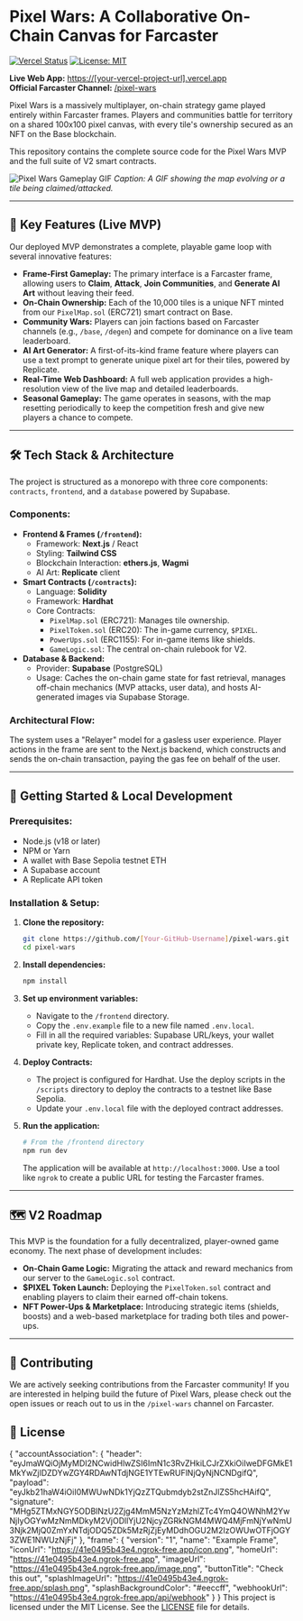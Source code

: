 # Pixel Wars: A Collaborative On-Chain Canvas for Farcaster

[![Vercel Status](https://vercel.com/button)](https://[your-vercel-project-url].vercel.app)
[![License: MIT](https://img.shields.io/badge/License-MIT-yellow.svg)](https://opensource.org/licenses/MIT)

**Live Web App:** [https://[your-vercel-project-url].vercel.app](https://[your-vercel-project-url].vercel.app)  
**Official Farcaster Channel:** [/pixel-wars](https://warpcast.com/~/channel/pixel-wars)

Pixel Wars is a massively multiplayer, on-chain strategy game played entirely within Farcaster frames. Players and communities battle for territory on a shared 100x100 pixel canvas, with every tile's ownership secured as an NFT on the Base blockchain.

This repository contains the complete source code for the Pixel Wars MVP and the full suite of V2 smart contracts.

![Pixel Wars Gameplay GIF](https://i.imgur.com/example.gif)
*Caption: A GIF showing the map evolving or a tile being claimed/attacked.*

---

## 🚀 Key Features (Live MVP)

Our deployed MVP demonstrates a complete, playable game loop with several innovative features:

*   **Frame-First Gameplay:** The primary interface is a Farcaster frame, allowing users to **Claim**, **Attack**, **Join Communities**, and **Generate AI Art** without leaving their feed.
*   **On-Chain Ownership:** Each of the 10,000 tiles is a unique NFT minted from our `PixelMap.sol` (ERC721) smart contract on Base.
*   **Community Wars:** Players can join factions based on Farcaster channels (e.g., `/base`, `/degen`) and compete for dominance on a live team leaderboard.
*   **AI Art Generator:** A first-of-its-kind frame feature where players can use a text prompt to generate unique pixel art for their tiles, powered by Replicate.
*   **Real-Time Web Dashboard:** A full web application provides a high-resolution view of the live map and detailed leaderboards.
*   **Seasonal Gameplay:** The game operates in seasons, with the map resetting periodically to keep the competition fresh and give new players a chance to compete.

---

## 🛠️ Tech Stack & Architecture

The project is structured as a monorepo with three core components: `contracts`, `frontend`, and a `database` powered by Supabase.

### Components:
*   **Frontend & Frames (`/frontend`):**
    *   Framework: **Next.js** / React
    *   Styling: **Tailwind CSS**
    *   Blockchain Interaction: **ethers.js**, **Wagmi**
    *   AI Art: **Replicate** client
*   **Smart Contracts (`/contracts`):**
    *   Language: **Solidity**
    *   Framework: **Hardhat**
    *   Core Contracts:
        *   `PixelMap.sol` (ERC721): Manages tile ownership.
        *   `PixelToken.sol` (ERC20): The in-game currency, `$PIXEL`.
        *   `PowerUps.sol` (ERC1155): For in-game items like shields.
        *   `GameLogic.sol`: The central on-chain rulebook for V2.
*   **Database & Backend:**
    *   Provider: **Supabase** (PostgreSQL)
    *   Usage: Caches the on-chain game state for fast retrieval, manages off-chain mechanics (MVP attacks, user data), and hosts AI-generated images via Supabase Storage.

### Architectural Flow:
The system uses a "Relayer" model for a gasless user experience. Player actions in the frame are sent to the Next.js backend, which constructs and sends the on-chain transaction, paying the gas fee on behalf of the user.

---

## 🔧 Getting Started & Local Development

### Prerequisites:
*   Node.js (v18 or later)
*   NPM or Yarn
*   A wallet with Base Sepolia testnet ETH
*   A Supabase account
*   A Replicate API token

### Installation & Setup:

1.  **Clone the repository:**
    ```bash
    git clone https://github.com/[Your-GitHub-Username]/pixel-wars.git
    cd pixel-wars
    ```

2.  **Install dependencies:**
    ```bash
    npm install
    ```

3.  **Set up environment variables:**
    *   Navigate to the `/frontend` directory.
    *   Copy the `.env.example` file to a new file named `.env.local`.
    *   Fill in all the required variables: Supabase URL/keys, your wallet private key, Replicate token, and contract addresses.

4.  **Deploy Contracts:**
    *   The project is configured for Hardhat. Use the deploy scripts in the `/scripts` directory to deploy the contracts to a testnet like Base Sepolia.
    *   Update your `.env.local` file with the deployed contract addresses.

5.  **Run the application:**
    ```bash
    # From the /frontend directory
    npm run dev
    ```
    The application will be available at `http://localhost:3000`. Use a tool like `ngrok` to create a public URL for testing the Farcaster frames.

---

## 🗺️ V2 Roadmap

This MVP is the foundation for a fully decentralized, player-owned game economy. The next phase of development includes:

*   **On-Chain Game Logic:** Migrating the attack and reward mechanics from our server to the `GameLogic.sol` contract.
*   **$PIXEL Token Launch:** Deploying the `PixelToken.sol` contract and enabling players to claim their earned off-chain tokens.
*   **NFT Power-Ups & Marketplace:** Introducing strategic items (shields, boosts) and a web-based marketplace for trading both tiles and power-ups.

---

## 🤝 Contributing

We are actively seeking contributions from the Farcaster community! If you are interested in helping build the future of Pixel Wars, please check out the open issues or reach out to us in the `/pixel-wars` channel on Farcaster.

## 📄 License
{
  "accountAssociation": {
    "header": "eyJmaWQiOjMyMDI2NCwidHlwZSI6ImN1c3RvZHkiLCJrZXkiOiIweDFGMkE1MkYwZjlDZDYwZGY4RDAwNTdjNGE1YTEwRUFlNjQyNjNCNDgifQ",
    "payload": "eyJkb21haW4iOiI0MWUwNDk1YjQzZTQubmdyb2stZnJlZS5hcHAifQ",
    "signature": "MHg5ZTMxNGY5ODBlNzU2Zjg4MmM5NzYzMzhlZTc4YmQ4OWNhM2YwNjIyOGYwMzNmMDkyM2VjODllYjU2NjcyZGRkNGM4MWQ4MjFmNjYwNmU3Njk2MjQ0ZmYxNTdjODQ5ZDk5MzRjZjEyMDdhOGU2M2IzOWUwOTFjOGY3ZWE1NWUzNjFj"
  },
  "frame": {
    "version": "1",
    "name": "Example Frame",
    "iconUrl": "https://41e0495b43e4.ngrok-free.app/icon.png",
    "homeUrl": "https://41e0495b43e4.ngrok-free.app",
    "imageUrl": "https://41e0495b43e4.ngrok-free.app/image.png",
    "buttonTitle": "Check this out",
    "splashImageUrl": "https://41e0495b43e4.ngrok-free.app/splash.png",
    "splashBackgroundColor": "#eeccff",
    "webhookUrl": "https://41e0495b43e4.ngrok-free.app/api/webhook"
  }
}
This project is licensed under the MIT License. See the [LICENSE](LICENSE) file for details.
